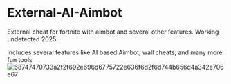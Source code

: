 # External-AI-Aimbot
External cheat for fortnite with aimbot and several other features. Working undetected 2025.

Includes several features like AI based Aimbot, wall cheats, and many more fun tools
![68747470733a2f2f692e696d6775722e636f6d2f6d744b656d4a342e706e67](https://github.com/user-attachments/assets/0514da3d-a1ef-4de9-8ce8-5ade79ca6b6f)
